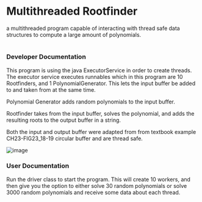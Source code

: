 # Multithreaded Rootfinder
a multithreaded program capable of interacting with thread safe data structures to compute a large amount of polynomials.
#

### Developer Documentation
This program is using the java ExecutorService in order to create threads. The executor service executes runnables which in this program are 10 Rootfinders, and 1 PolynomialGenerator. This lets the input buffer be added to and taken from at the same time.

Polynomial Generator adds random polynomials to the input buffer.

Rootfinder takes from the input buffer, solves the polynomial, and adds the resulting roots to the output buffer in a string.

Both the input and output buffer were adapted from from textbook example CH23-FIG23_18-19 circular buffer and are thread safe. 

![image](https://github.com/elipaulsen/Multithreaded-Rootfinder/assets/111461613/c8dcae9b-cacd-4711-ac92-0b992f2dba7c)

### User Documentation
Run the driver class to start the program. This will create 10 workers, and then give you the option to either solve 30 random polynomials or solve 3000 random polynomials and receive some data about each thread.

